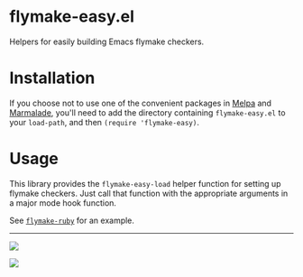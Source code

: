 flymake-easy.el
===============

Helpers for easily building Emacs flymake checkers.

Installation
=============

If you choose not to use one of the convenient packages in
[Melpa][melpa] and [Marmalade][marmalade], you'll need to add the
directory containing `flymake-easy.el` to your `load-path`, and then
`(require 'flymake-easy)`.

Usage
=====

This library provides the `flymake-easy-load` helper function for
setting up flymake checkers. Just call that function with the
appropriate arguments in a major mode hook function.

See [`flymake-ruby`](https://github.com/purcell/flymake-ruby) for an
example.

[marmalade]: http://marmalade-repo.org
[melpa]: http://melpa.milkbox.net

<hr>

[![](http://api.coderwall.com/purcell/endorsecount.png)](http://coderwall.com/purcell)

[![](http://www.linkedin.com/img/webpromo/btn_liprofile_blue_80x15.png)](http://uk.linkedin.com/in/stevepurcell)
